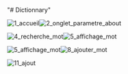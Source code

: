 "# Dictionnary" 

![1_accueil](https://user-images.githubusercontent.com/106698620/203591414-93e7016e-8e24-4d9f-b30c-c6d13569da0f.PNG)![2_onglet_parametre_about](https://user-images.githubusercontent.com/106698620/203591630-56a19820-1eb6-4362-9838-1b81b50c1e61.PNG)

![4_recherche_mot](https://user-images.githubusercontent.com/106698620/203591686-baab04c0-5622-4d09-bad7-3b72377f17e9.PNG)![5_affichage_mot](https://user-images.githubusercontent.com/106698620/203591537-b75b8c99-f136-40c2-a241-a5bd4dd69feb.PNG)

![5_affichage_mot](https://user-images.githubusercontent.com/106698620/203591749-c8909a98-6809-46ee-98e0-be577849171b.PNG)![8_ajouter_mot](https://user-images.githubusercontent.com/106698620/203591803-4a519a87-b5b0-4b94-b0ae-7967afdc960b.PNG)

![11_ajout](https://user-images.githubusercontent.com/106698620/203591870-58dacb04-4a17-4958-801a-b1006f46efd1.PNG)
